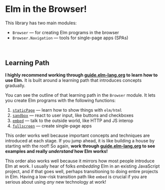 # Elm in the Browser!

This library has two main modules:

  - `Browser` &mdash; for creating Elm programs in the browser
  - `Browser.Navigation` &mdash; tools for single-page apps (SPAs)


<br>

## Learning Path

**I highly recommend working through [guide.elm-lang.org][guide] to learn how to use Elm.** It is built around a learning path that introduces concepts gradually.

[guide]: https://guide.elm-lang.org/

You can see the outline of that learning path in the `Browser` module. It lets you create Elm programs with the following functions:

  1. [`staticPage`](Browser#staticPage) &mdash; learn how to show things with `elm/html`
  2. [`sandbox`](Browser#sandbox) &mdash; react to user input, like buttons and checkboxes
  3. [`embed`](Browser#embed) &mdash; talk to the outside world, like HTTP and JS interop
  4. [`fullscreen`](Browser#fullscreen) &mdash; create single-page apps

This order works well because important concepts and techniques are introduced at each stage. If you jump ahead, it is like building a house by starting with the roof! So again, **work through [guide.elm-lang.org][guide] to see examples and really *understand* how Elm works!**

This order also works well because it mirrors how most people introduce Elm at work. I usually hear of folks *embedding* Elm in an existing JavaScript project, and if that goes well, perhaps transitioning to doing entire projects in Elm. Having a low-risk transition path like `embed` is crucial if you are serious about using *any* new technology at work!
